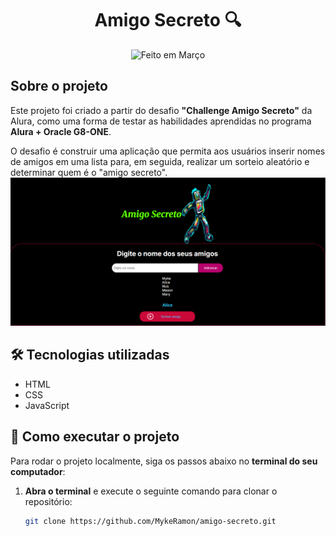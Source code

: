 <h1 align="center"> Amigo Secreto 🔍</h1>

<p align="center">
  <img src="https://img.shields.io/badge/Feito%20em-Março-blue" alt="Feito em Março" />
</p>

##  Sobre o projeto
Este projeto foi criado a partir do desafio **"Challenge Amigo Secreto"** da Alura, como uma forma de testar as habilidades aprendidas no programa **Alura + Oracle G8-ONE**.  

O desafio é construir uma aplicação que permita aos usuários inserir nomes de amigos em uma lista para, em seguida, realizar um sorteio aleatório e determinar quem é o "amigo secreto".  
![Tela inicial do projeto](./assets/Tela_inicio.png)
## 🛠 Tecnologias utilizadas
- HTML  
- CSS  
- JavaScript  

## 🚀 Como executar o projeto  

Para rodar o projeto localmente, siga os passos abaixo no **terminal do seu computador**:  

1. **Abra o terminal** e execute o seguinte comando para clonar o repositório:  
   ```sh
   git clone https://github.com/MykeRamon/amigo-secreto.git

